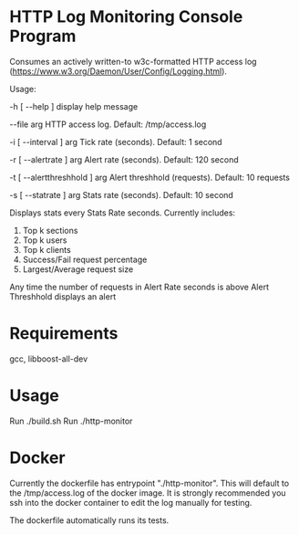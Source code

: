 # HTTP Log Monitoring Console Program
Consumes an actively written-to w3c-formatted HTTP access log (https://www.w3.org/Daemon/User/Config/Logging.html).

Usage:

  -h [ --help ]                display help message
  
  --file arg                   HTTP access log. Default: /tmp/access.log
  
  -i [ --interval ] arg        Tick rate (seconds). Default: 1 second
  
  -r  [ --alertrate ] arg       Alert rate (seconds). Default: 120 second
  
  -t  [ --alertthreshhold ] arg Alert threshhold (requests). Default: 10 requests
  
  -s  [ --statrate ] arg        Stats rate (seconds). Default: 10 second

Displays stats every Stats Rate seconds. Currently includes:
1. Top k sections
2. Top k users
3. Top k clients
4. Success/Fail request percentage
5. Largest/Average request size

Any time the number of requests in Alert Rate seconds is above Alert Threshhold displays an alert

# Requirements
gcc, libboost-all-dev

# Usage
Run ./build.sh
Run ./http-monitor

# Docker
Currently the dockerfile has entrypoint "./http-monitor". This will default to the /tmp/access.log of the docker image. It is strongly recommended you ssh into the docker container to edit the log manually for testing.

The dockerfile automatically runs its tests.
